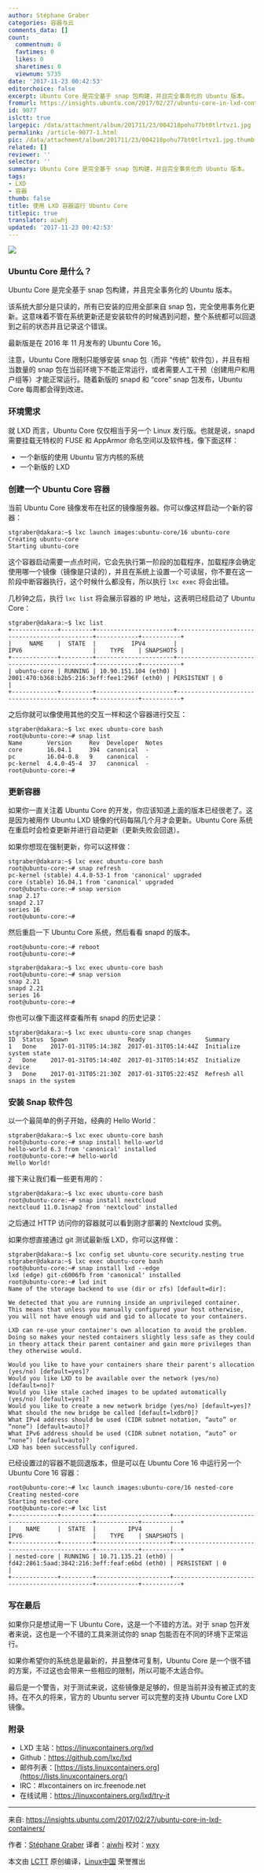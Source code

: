 ```yaml
---
author: Stéphane Graber
categories: 容器与云
comments_data: []
count:
  commentnum: 0
  favtimes: 0
  likes: 0
  sharetimes: 0
  viewnum: 5735
date: '2017-11-23 00:42:53'
editorchoice: false
excerpt: Ubuntu Core 是完全基于 snap 包构建，并且完全事务化的 Ubuntu 版本。
fromurl: https://insights.ubuntu.com/2017/02/27/ubuntu-core-in-lxd-containers/
id: 9077
islctt: true
largepic: /data/attachment/album/201711/23/004218pohu77bt0tlrtvz1.jpg
permalink: /article-9077-1.html
pic: /data/attachment/album/201711/23/004218pohu77bt0tlrtvz1.jpg.thumb.jpg
related: []
reviewer: ''
selector: ''
summary: Ubuntu Core 是完全基于 snap 包构建，并且完全事务化的 Ubuntu 版本。
tags:
- LXD
- 容器
thumb: false
title: 使用 LXD 容器运行 Ubuntu Core
titlepic: true
translator: aiwhj
updated: '2017-11-23 00:42:53'
---
```


![](/data/attachment/album/201711/23/004218pohu77bt0tlrtvz1.jpg)


### Ubuntu Core 是什么？


Ubuntu Core 是完全基于 snap 包构建，并且完全事务化的 Ubuntu 版本。


该系统大部分是只读的，所有已安装的应用全部来自 snap 包，完全使用事务化更新。这意味着不管在系统更新还是安装软件的时候遇到问题，整个系统都可以回退到之前的状态并且记录这个错误。


最新版是在 2016 年 11 月发布的 Ubuntu Core 16。


注意，Ubuntu Core 限制只能够安装 snap 包（而非 “传统” 软件包），并且有相当数量的 snap 包在当前环境下不能正常运行，或者需要人工干预（创建用户和用户组等）才能正常运行。随着新版的 snapd 和 “core” snap 包发布，Ubuntu Core 每周都会得到改进。


### 环境需求


就 LXD 而言，Ubuntu Core 仅仅相当于另一个 Linux 发行版。也就是说，snapd 需要挂载无特权的 FUSE 和 AppArmor 命名空间以及软件栈，像下面这样：


* 一个新版的使用 Ubuntu 官方内核的系统
* 一个新版的 LXD


### 创建一个 Ubuntu Core 容器


当前 Ubuntu Core 镜像发布在社区的镜像服务器。你可以像这样启动一个新的容器：



```
stgraber@dakara:~$ lxc launch images:ubuntu-core/16 ubuntu-core
Creating ubuntu-core
Starting ubuntu-core

```

这个容器启动需要一点点时间，它会先执行第一阶段的加载程序，加载程序会确定使用哪一个镜像（镜像是只读的），并且在系统上设置一个可读层，你不要在这一阶段中断容器执行，这个时候什么都没有，所以执行 `lxc exec` 将会出错。


几秒钟之后，执行 `lxc list` 将会展示容器的 IP 地址，这表明已经启动了 Ubuntu Core：



```
stgraber@dakara:~$ lxc list
+-------------+---------+----------------------+----------------------------------------------+------------+-----------+
|     NAME    |  STATE  |          IPV4        |                      IPV6                    |    TYPE    | SNAPSHOTS |
+-------------+---------+----------------------+----------------------------------------------+------------+-----------+
| ubuntu-core | RUNNING | 10.90.151.104 (eth0) | 2001:470:b368:b2b5:216:3eff:fee1:296f (eth0) | PERSISTENT | 0         |
+-------------+---------+----------------------+----------------------------------------------+------------+-----------+

```

之后你就可以像使用其他的交互一样和这个容器进行交互：



```
stgraber@dakara:~$ lxc exec ubuntu-core bash
root@ubuntu-core:~# snap list
Name       Version     Rev  Developer  Notes
core       16.04.1     394  canonical  -
pc         16.04-0.8   9    canonical  -
pc-kernel  4.4.0-45-4  37   canonical  -
root@ubuntu-core:~#

```

### 更新容器


如果你一直关注着 Ubuntu Core 的开发，你应该知道上面的版本已经很老了。这是因为被用作 Ubuntu LXD 镜像的代码每隔几个月才会更新。Ubuntu Core 系统在重启时会检查更新并进行自动更新（更新失败会回退）。


如果你想现在强制更新，你可以这样做：



```
stgraber@dakara:~$ lxc exec ubuntu-core bash
root@ubuntu-core:~# snap refresh
pc-kernel (stable) 4.4.0-53-1 from 'canonical' upgraded
core (stable) 16.04.1 from 'canonical' upgraded
root@ubuntu-core:~# snap version
snap 2.17
snapd 2.17
series 16
root@ubuntu-core:~#

```

然后重启一下 Ubuntu Core 系统，然后看看 snapd 的版本。



```
root@ubuntu-core:~# reboot
root@ubuntu-core:~# 

stgraber@dakara:~$ lxc exec ubuntu-core bash
root@ubuntu-core:~# snap version
snap 2.21
snapd 2.21
series 16
root@ubuntu-core:~#

```

你也可以像下面这样查看所有 snapd 的历史记录：



```
stgraber@dakara:~$ lxc exec ubuntu-core snap changes
ID  Status  Spawn                 Ready                 Summary
1   Done    2017-01-31T05:14:38Z  2017-01-31T05:14:44Z  Initialize system state
2   Done    2017-01-31T05:14:40Z  2017-01-31T05:14:45Z  Initialize device
3   Done    2017-01-31T05:21:30Z  2017-01-31T05:22:45Z  Refresh all snaps in the system

```

### 安装 Snap 软件包


以一个最简单的例子开始，经典的 Hello World：



```
stgraber@dakara:~$ lxc exec ubuntu-core bash
root@ubuntu-core:~# snap install hello-world
hello-world 6.3 from 'canonical' installed
root@ubuntu-core:~# hello-world
Hello World!

```

接下来让我们看一些更有用的：



```
stgraber@dakara:~$ lxc exec ubuntu-core bash
root@ubuntu-core:~# snap install nextcloud
nextcloud 11.0.1snap2 from 'nextcloud' installed

```

之后通过 HTTP 访问你的容器就可以看到刚才部署的 Nextcloud 实例。


如果你想直接通过 git 测试最新版 LXD，你可以这样做：



```
stgraber@dakara:~$ lxc config set ubuntu-core security.nesting true
stgraber@dakara:~$ lxc exec ubuntu-core bash
root@ubuntu-core:~# snap install lxd --edge
lxd (edge) git-c6006fb from 'canonical' installed
root@ubuntu-core:~# lxd init
Name of the storage backend to use (dir or zfs) [default=dir]: 

We detected that you are running inside an unprivileged container.
This means that unless you manually configured your host otherwise,
you will not have enough uid and gid to allocate to your containers.

LXD can re-use your container's own allocation to avoid the problem.
Doing so makes your nested containers slightly less safe as they could
in theory attack their parent container and gain more privileges than
they otherwise would.

Would you like to have your containers share their parent's allocation (yes/no) [default=yes]? 
Would you like LXD to be available over the network (yes/no) [default=no]? 
Would you like stale cached images to be updated automatically (yes/no) [default=yes]? 
Would you like to create a new network bridge (yes/no) [default=yes]? 
What should the new bridge be called [default=lxdbr0]? 
What IPv4 address should be used (CIDR subnet notation, “auto” or “none”) [default=auto]? 
What IPv6 address should be used (CIDR subnet notation, “auto” or “none”) [default=auto]? 
LXD has been successfully configured.

```

已经设置过的容器不能回退版本，但是可以在 Ubuntu Core 16 中运行另一个 Ubuntu Core 16 容器：



```
root@ubuntu-core:~# lxc launch images:ubuntu-core/16 nested-core
Creating nested-core
Starting nested-core 
root@ubuntu-core:~# lxc list
+-------------+---------+---------------------+-----------------------------------------------+------------+-----------+
|    NAME     |  STATE  |         IPV4        |                       IPV6                    |    TYPE    | SNAPSHOTS |
+-------------+---------+---------------------+-----------------------------------------------+------------+-----------+
| nested-core | RUNNING | 10.71.135.21 (eth0) | fd42:2861:5aad:3842:216:3eff:feaf:e6bd (eth0) | PERSISTENT | 0         |
+-------------+---------+---------------------+-----------------------------------------------+------------+-----------+

```

### 写在最后


如果你只是想试用一下 Ubuntu Core，这是一个不错的方法。对于 snap 包开发者来说，这也是一个不错的工具来测试你的 snap 包能否在不同的环境下正常运行。


如果你希望你的系统总是最新的，并且整体可复制，Ubuntu Core 是一个很不错的方案，不过这也会带来一些相应的限制，所以可能不太适合你。


最后是一个警告，对于测试来说，这些镜像是足够的，但是当前并没有被正式的支持。在不久的将来，官方的 Ubuntu server 可以完整的支持 Ubuntu Core LXD 镜像。


### 附录


* LXD 主站：<https://linuxcontainers.org/lxd>
* Github：<https://github.com/lxc/lxd>
* 邮件列表：[https://lists.linuxcontainers.org](https://lists.linuxcontainers.org/)
* IRC：#lxcontainers on irc.freenode.net
* 在线试用：<https://linuxcontainers.org/lxd/try-it>




---


来自: <https://insights.ubuntu.com/2017/02/27/ubuntu-core-in-lxd-containers/>


作者：[Stéphane Graber](https://insights.ubuntu.com/author/stgraber/) 译者：[aiwhj](https://github.com/aiwhj) 校对：[wxy](https://github.com/wxy)


本文由 [LCTT](https://github.com/LCTT/TranslateProject) 原创编译，[Linux中国](https://linux.cn/) 荣誉推出